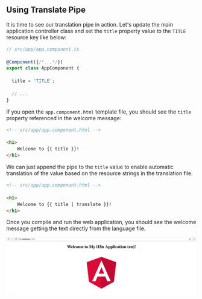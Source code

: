 ## Using Translate Pipe

It is time to see our translation pipe in action.
Let's update the main application controller class and set the `title` property value to the `TITLE` resource key like below:

```ts
// src/app/app.component.ts

@Component({/*...*/})
export class AppComponent {

  title = 'TITLE';

  // ...
}
```

If you open the `app.component.html` template file, you should see the `title` property referenced in the welcome message:

```html
<!-- src/app/app.component.html -->

<h1>
    Welcome to {{ title }}!
</h1>
```

We can just append the pipe to the `title` value to enable automatic translation of the value
based on the resource strings in the translation file.

```html
<!-- src/app/app.component.html -->

<h1>
    Welcome to {{ title | translate }}!
</h1>
```

Once you compile and run the web application, you should see the welcome message getting the text directly from the language file.

![](images/app-i18n-02.png)
